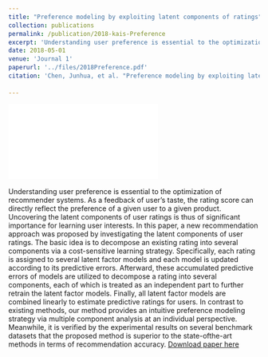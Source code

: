 ```yaml
---
title: "Preference modeling by exploiting latent components of ratings"
collection: publications
permalink: /publication/2018-kais-Preference
excerpt: 'Understanding user preference is essential to the optimization of recommender systems. As a feedback of user’s taste, the rating score can directly reflect the preference of a given user to a given product. Uncovering the latent components of user ratings is thus of significant importance for learning user interests. In this paper, a new recommendation approach was proposed by investigating the latent components of user ratings. The basic idea is to decompose an existing rating into several components via a cost-sensitive learning strategy. Specifically, each rating is assigned to several latent factor models and each model is updated according to its predictive errors. Afterward, these accumulated predictive errors of models are utilized to decompose a rating into several components, each of which is treated as an independent part to further retrain the latent factor models. Finally, all latent factor models are combined linearly to estimate predictive ratings for users. In contrast to existing methods, our method provides an intuitive preference modeling strategy via multiple component analysis at an individual perspective. Meanwhile, it is verified by the experimental results on several benchmark datasets that the proposed method is superior to the state-ofthe-art methods in terms of recommendation accuracy.'
date: 2018-05-01
venue: 'Journal 1'
paperurl: '../files/2018Preference.pdf'
citation: 'Chen, Junhua, et al. "Preference modeling by exploiting latent components of ratings." Knowledge and Information Systems (2018): 1-27.'

---
```

![Model Mothed](../images/2018LCR.pdf)

Understanding user preference is essential to the optimization of recommender systems. As a feedback of user’s taste, the rating score can directly reflect the preference of a given user to a given product. Uncovering the latent components of user ratings is thus of significant importance for learning user interests. In this paper, a new recommendation approach was proposed by investigating the latent components of user ratings. The basic idea is to decompose an existing rating into several components via a cost-sensitive learning strategy. Specifically, each rating is assigned to several latent factor models and each model is updated according to its predictive errors. Afterward, these accumulated predictive errors of models are utilized to decompose a rating into several components, each of which is treated as an independent part to further retrain the latent factor models. Finally, all latent factor models are combined linearly to estimate predictive ratings for users. In contrast to existing methods, our method provides an intuitive preference modeling strategy via multiple component analysis at an individual perspective. Meanwhile, it is verified by the experimental results on several benchmark datasets that the proposed method is superior to the state-ofthe-art methods in terms of recommendation accuracy.
[Download paper here](../files/2018Preference.pdf)
